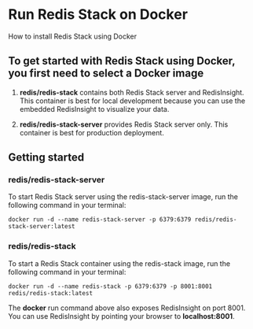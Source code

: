 # Run Redis Stack on Docker

How to install Redis Stack using Docker

## To get started with Redis Stack using Docker, you first need to select a Docker image

1. **redis/redis-stack** contains both Redis Stack server and RedisInsight. This container is best for local development because you can use the embedded RedisInsight to visualize your data.

2. **redis/redis-stack-server** provides Redis Stack server only. This container is best for production deployment.

## Getting started

### redis/redis-stack-server

To start Redis Stack server using the redis-stack-server image, run the following command in your terminal:

`docker run -d --name redis-stack-server -p 6379:6379 redis/redis-stack-server:latest`

### redis/redis-stack

To start a Redis Stack container using the redis-stack image, run the following command in your terminal:

`docker run -d --name redis-stack -p 6379:6379 -p 8001:8001 redis/redis-stack:latest`

The **docker** run command above also exposes RedisInsight on port 8001. You can use RedisInsight by pointing your browser to **localhost:8001**.
